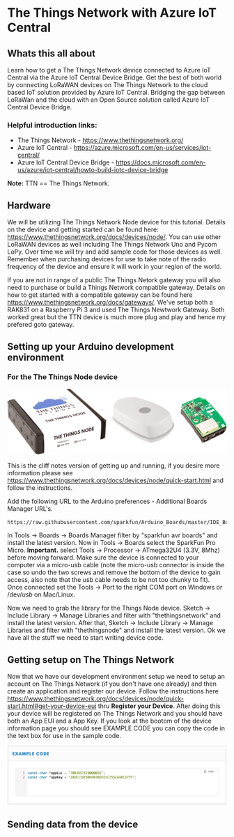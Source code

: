 # The Things Network with Azure IoT Central

## Whats this all about

Learn how to get a The Things Network device connected to Azure IoT Central via the Azure IoT Central Device Bridge.  Get the best of both world by connecting LoRaWAN devices on The Things Network to the cloud based IoT solution provided by Azure IoT Central.  Bridging the gap between LoRaWan and the cloud with an Open Source solution called Azure IoT Central Device Bridge.

### Helpful introduction links:

* The Things Network - https://www.thethingsnetwork.org/
* Azure IoT Central - https://azure.microsoft.com/en-us/services/iot-central/
* Azure IoT Central Device Bridge - https://docs.microsoft.com/en-us/azure/iot-central/howto-build-iotc-device-bridge

**Note:** TTN == The Things Network.

## Hardware

We will be utilizing The Things Network Node device for this tutorial.  Details on the device and getting started can be found here: https://www.thethingsnetwork.org/docs/devices/node/.  You can use other LoRaWAN devices as well including The Things Network Uno and Pycom LoPy.  Over time we will try and add sample code for those devices as well.  Remember when purchasing devices for use to take note of the radio frequency of the device and ensure it will work in your region of the world.

If you are not in range of a public The Things Netork gateway you will also need to purchase or build a Things Network compatible gateway.  Details on how to get started with a compatible gateway can be found here https://www.thethingsnetwork.org/docs/gateways/.  We've setup both a RAK831 on a Raspberry Pi 3 and used The Things Newtwork Gateway.  Both worked great but the TTN device is much more plug and play and hence my prefered goto gateway.


## Setting up your Arduino development environment

### For the The Things Node device

![The Things Node](https://github.com/firedog1024/TheThingsNetwork-with-Azure-IoT-Central/raw/master/assets/theThingsNode.png)

This is the cliff notes version of getting up and running, if you desire more information please see https://www.thethingsnetwork.org/docs/devices/node/quick-start.html and follow the instructions.

Add the following URL to the Arduino preferences - Additional Boards Manager URL's.

```
https://raw.githubusercontent.com/sparkfun/Arduino_Boards/master/IDE_Board_Manager/package_sparkfun_index.json
```

In Tools -> Boards -> Boards Manager filter by "sparkfun avr boards" and install the latest version. Now in Tools -> Boards select the SparkFun Pro Micro.  **Important.** select Tools -> Processor -> ATmega32U4 (3.3V, 8Mhz) before moving forward.  Make sure the device is connected to your computer via a micro-usb cable (note the micro-usb connector is inside the case so undo the two screws and remove the bottom of the device to gain access, also note that the usb cable needs to be not too chunky to fit).  Once connected set the Tools -> Port to the right COM port on Windows or /dev/*usb* on Mac/Linux.

Now we need to grab the library for the Things Node device.  Sketch -> Include Library -> Manage Libraries and filter with "thethingsnetwork" and install the latest version.  After that, Sketch -> Include Library -> Manage Libraries and filter with "thethingsnode" and install the latest version.  Ok we have all the stuff we need to start writing device code.

## Getting setup on The Things Network

Now that we have our development environment setup we need to setup an account on The Things Network (if you don't have one already) and then create an application and register our device.  Follow the instructions here https://www.thethingsnetwork.org/docs/devices/node/quick-start.html#get-your-device-eui thru **Register your Device**.  After doing this your device will be registered on The Things Network and you should have both an App EUI and a App Key.  If you look at the bootom of the device information page you should see EXAMPLE CODE you can copy the code in the text box for use in the sample code.

![Example code](https://github.com/firedog1024/TheThingsNetwork-with-Azure-IoT-Central/raw/master/assets/examplecode.png)

## Sending data from the device















